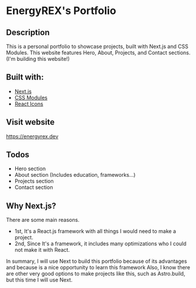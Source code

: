 # EnergyREX's Portfolio

## Description

This is a personal portfolio to showcase projects, built with Next.js and CSS Modules. This website features Hero, About, Projects, and Contact sections.
(I'm building this website!)

## Built with: 

- [Next.js](nextjs.org)
- [CSS Modules](https://nextjs.org/docs/app/building-your-application/styling/css-modules)
- [React Icons](https://react-icons.github.io/react-icons/)  

## Visit website

https://energyrex.dev

## Todos

- Hero section
- About section (Includes education, frameworks...)
- Projects section
- Contact section

## Why Next.js?

There are some main reasons. 

- 1st, It's a React.js framework with all things I would need to make a project.
- 2nd, Since It's a framework, it includes many optimizations who I could not make it with React.

In summary, I will use Next to build this portfolio because of its advantages and because is a nice opportunity to learn this framework
Also, I know there are other very good options to make projects like this, such as Astro.build, but this time I will use Next.